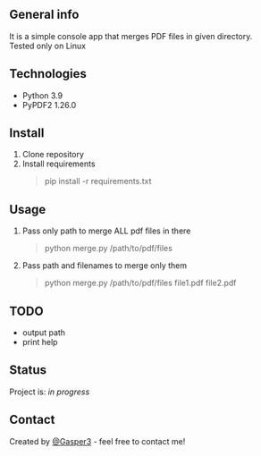 ## General info
It is a simple console app that merges PDF files in given directory.  
Tested only on Linux

## Technologies
* Python 3.9
* PyPDF2 1.26.0

## Install
1. Clone repository
2. Install requirements
   > pip install -r requirements.txt

## Usage
1. Pass only path to merge ALL pdf files in there
   > python merge.py /path/to/pdf/files
2. Pass path and filenames to merge only them
   > python merge.py /path/to/pdf/files file1.pdf file2.pdf
## TODO
* output path
* print help

## Status
Project is: _in progress_

## Contact
Created by [@Gasper3](https://github.com/Gasper3) - feel free to contact me!
